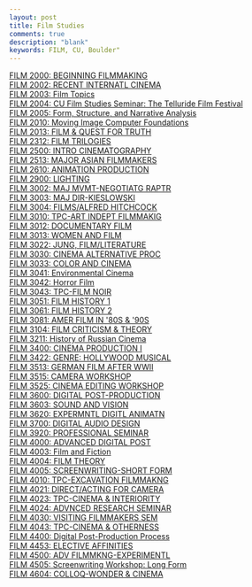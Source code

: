 ```yaml
---
layout: post
title: Film Studies
comments: true
description: "blank"
keywords: FILM, CU, Boulder"
---
```

<body>
	<div><a href="../pages/FILM-2000">FILM 2000: BEGINNING FILMMAKING</a></div>
	<div><a href="../pages/FILM-2002">FILM 2002: RECENT INTERNATL CINEMA</a></div>
	<div><a href="../pages/FILM-2003">FILM 2003: Film Topics</a></div>
	<div><a href="../pages/FILM-2004">FILM 2004: CU Film Studies Seminar: The Telluride Film Festival</a></div>
	<div><a href="../pages/FILM-2005">FILM 2005: Form, Structure, and Narrative Analysis</a></div>
	<div><a href="../pages/FILM-2010">FILM 2010: Moving Image Computer Foundations</a></div>
	<div><a href="../pages/FILM-2013">FILM 2013: FILM & QUEST FOR TRUTH</a></div>
	<div><a href="../pages/FILM-2312">FILM 2312: FILM TRILOGIES</a></div>
	<div><a href="../pages/FILM-2500">FILM 2500: INTRO CINEMATOGRAPHY</a></div>
	<div><a href="../pages/FILM-2513">FILM 2513: MAJOR ASIAN FILMMAKERS</a></div>
	<div><a href="../pages/FILM-2610">FILM 2610: ANIMATION PRODUCTION</a></div>
	<div><a href="../pages/FILM-2900">FILM 2900: LIGHTING</a></div>
	<div><a href="../pages/FILM-3002">FILM 3002: MAJ MVMT-NEGOTIATG RAPTR</a></div>
	<div><a href="../pages/FILM-3003">FILM 3003: MAJ DIR-KIESLOWSKI</a></div>
	<div><a href="../pages/FILM-3004">FILM 3004: FILMS/ALFRED HITCHCOCK</a></div>
	<div><a href="../pages/FILM-3010">FILM 3010: TPC-ART INDEPT FILMMAKIG</a></div>
	<div><a href="../pages/FILM-3012">FILM 3012: DOCUMENTARY FILM</a></div>
	<div><a href="../pages/FILM-3013">FILM 3013: WOMEN AND FILM</a></div>
	<div><a href="../pages/FILM-3022">FILM 3022: JUNG, FILM/LITERATURE</a></div>
	<div><a href="../pages/FILM-3030">FILM 3030: CINEMA ALTERNATIVE PROC</a></div>
	<div><a href="../pages/FILM-3033">FILM 3033: COLOR AND CINEMA</a></div>
	<div><a href="../pages/FILM-3041">FILM 3041: Environmental Cinema</a></div>
	<div><a href="../pages/FILM-3042">FILM 3042: Horror Film</a></div>
	<div><a href="../pages/FILM-3043">FILM 3043: TPC-FILM NOIR</a></div>
	<div><a href="../pages/FILM-3051">FILM 3051: FILM HISTORY 1</a></div>
	<div><a href="../pages/FILM-3061">FILM 3061: FILM HISTORY 2</a></div>
	<div><a href="../pages/FILM-3081">FILM 3081: AMER FILM IN '80S & '90S</a></div>
	<div><a href="../pages/FILM-3104">FILM 3104: FILM CRITICISM & THEORY</a></div>
	<div><a href="../pages/FILM-3211">FILM 3211: History of Russian Cinema</a></div>
	<div><a href="../pages/FILM-3400">FILM 3400: CINEMA PRODUCTION I</a></div>
	<div><a href="../pages/FILM-3422">FILM 3422: GENRE: HOLLYWOOD MUSICAL</a></div>
	<div><a href="../pages/FILM-3513">FILM 3513: GERMAN FILM AFTER WWII</a></div>
	<div><a href="../pages/FILM-3515">FILM 3515: CAMERA WORKSHOP</a></div>
	<div><a href="../pages/FILM-3525">FILM 3525: CINEMA EDITING WORKSHOP</a></div>
	<div><a href="../pages/FILM-3600">FILM 3600: DIGITAL POST-PRODUCTION</a></div>
	<div><a href="../pages/FILM-3603">FILM 3603: SOUND AND VISION</a></div>
	<div><a href="../pages/FILM-3620">FILM 3620: EXPERMNTL DIGITL ANIMATN</a></div>
	<div><a href="../pages/FILM-3700">FILM 3700: DIGITAL AUDIO DESIGN</a></div>
	<div><a href="../pages/FILM-3920">FILM 3920: PROFESSIONAL SEMINAR</a></div>
	<div><a href="../pages/FILM-4000">FILM 4000: ADVANCED DIGITAL POST</a></div>
	<div><a href="../pages/FILM-4003">FILM 4003: Film and Fiction</a></div>
	<div><a href="../pages/FILM-4004">FILM 4004: FILM THEORY</a></div>
	<div><a href="../pages/FILM-4005">FILM 4005: SCREENWRITING-SHORT FORM</a></div>
	<div><a href="../pages/FILM-4010">FILM 4010: TPC-EXCAVATION FILMMAKNG</a></div>
	<div><a href="../pages/FILM-4021">FILM 4021: DIRECT/ACTING FOR CAMERA</a></div>
	<div><a href="../pages/FILM-4023">FILM 4023: TPC-CINEMA & INTERIORITY</a></div>
	<div><a href="../pages/FILM-4024">FILM 4024: ADVNCED RESEARCH SEMINAR</a></div>
	<div><a href="../pages/FILM-4030">FILM 4030: VISITING FILMMAKERS SEM</a></div>
	<div><a href="../pages/FILM-4043">FILM 4043: TPC-CINEMA & OTHERNESS</a></div>
	<div><a href="../pages/FILM-4400">FILM 4400: Digital Post-Production Process</a></div>
	<div><a href="../pages/FILM-4453">FILM 4453: ELECTIVE AFFINITIES</a></div>
	<div><a href="../pages/FILM-4500">FILM 4500: ADV FILMMKNG-EXPERIMENTL</a></div>
	<div><a href="../pages/FILM-4505">FILM 4505: Screenwriting Workshop: Long Form</a></div>
	<div><a href="../pages/FILM-4604">FILM 4604: COLLOQ-WONDER & CINEMA</a></div>
</body>
